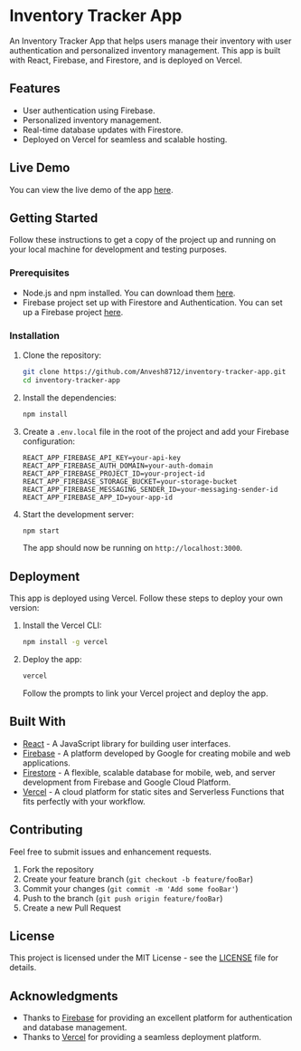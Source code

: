 # Inventory Tracker App

An Inventory Tracker App that helps users manage their inventory with user authentication and personalized inventory management. This app is built with React, Firebase, and Firestore, and is deployed on Vercel.

## Features

- User authentication using Firebase.
- Personalized inventory management.
- Real-time database updates with Firestore.
- Deployed on Vercel for seamless and scalable hosting.

## Live Demo

You can view the live demo of the app [here](https://inventory-app-three-pink.vercel.app/).

## Getting Started

Follow these instructions to get a copy of the project up and running on your local machine for development and testing purposes.

### Prerequisites

- Node.js and npm installed. You can download them [here](https://nodejs.org/).
- Firebase project set up with Firestore and Authentication. You can set up a Firebase project [here](https://console.firebase.google.com/).

### Installation

1. Clone the repository:

   ```bash
   git clone https://github.com/Anvesh8712/inventory-tracker-app.git
   cd inventory-tracker-app
   ```

2. Install the dependencies:

   ```bash
   npm install
   ```

3. Create a `.env.local` file in the root of the project and add your Firebase configuration:

   ```env
   REACT_APP_FIREBASE_API_KEY=your-api-key
   REACT_APP_FIREBASE_AUTH_DOMAIN=your-auth-domain
   REACT_APP_FIREBASE_PROJECT_ID=your-project-id
   REACT_APP_FIREBASE_STORAGE_BUCKET=your-storage-bucket
   REACT_APP_FIREBASE_MESSAGING_SENDER_ID=your-messaging-sender-id
   REACT_APP_FIREBASE_APP_ID=your-app-id
   ```

4. Start the development server:

   ```bash
   npm start
   ```

   The app should now be running on `http://localhost:3000`.

## Deployment

This app is deployed using Vercel. Follow these steps to deploy your own version:

1. Install the Vercel CLI:

   ```bash
   npm install -g vercel
   ```

2. Deploy the app:

   ```bash
   vercel
   ```

   Follow the prompts to link your Vercel project and deploy the app.

## Built With

- [React](https://reactjs.org/) - A JavaScript library for building user interfaces.
- [Firebase](https://firebase.google.com/) - A platform developed by Google for creating mobile and web applications.
- [Firestore](https://firebase.google.com/products/firestore) - A flexible, scalable database for mobile, web, and server development from Firebase and Google Cloud Platform.
- [Vercel](https://vercel.com/) - A cloud platform for static sites and Serverless Functions that fits perfectly with your workflow.

## Contributing

Feel free to submit issues and enhancement requests.

1. Fork the repository
2. Create your feature branch (`git checkout -b feature/fooBar`)
3. Commit your changes (`git commit -m 'Add some fooBar'`)
4. Push to the branch (`git push origin feature/fooBar`)
5. Create a new Pull Request

## License

This project is licensed under the MIT License - see the [LICENSE](LICENSE) file for details.

## Acknowledgments

- Thanks to [Firebase](https://firebase.google.com/) for providing an excellent platform for authentication and database management.
- Thanks to [Vercel](https://vercel.com/) for providing a seamless deployment platform.
